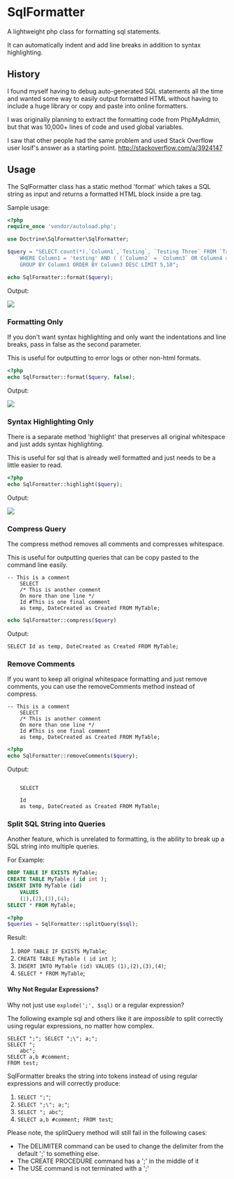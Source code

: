# SqlFormatter

A lightweight php class for formatting sql statements.

It can automatically indent and add line breaks in addition to syntax highlighting.

## History

I found myself having to debug auto-generated SQL statements all the time and
wanted some way to easily output formatted HTML without having to include a
huge library or copy and paste into online formatters.

I was originally planning to extract the formatting code from PhpMyAdmin,
but that was 10,000+ lines of code and used global variables.

I saw that other people had the same problem and used Stack Overflow user 
losif's answer as a starting point.  http://stackoverflow.com/a/3924147

## Usage

The SqlFormatter class has a static method 'format' which takes a SQL string
as input and returns a formatted HTML block inside a pre tag.

Sample usage:

```php
<?php
require_once 'vendor/autoload.php';

use Doctrine\SqlFormatter\SqlFormatter;

$query = "SELECT count(*),`Column1`,`Testing`, `Testing Three` FROM `Table1`
    WHERE Column1 = 'testing' AND ( (`Column2` = `Column3` OR Column4 >= NOW()) )
    GROUP BY Column1 ORDER BY Column3 DESC LIMIT 5,10";

echo SqlFormatter::format($query);
```

Output:

![](http://jdorn.github.com/sql-formatter/format-highlight.png)

### Formatting Only

If you don't want syntax highlighting and only want the indentations and
line breaks, pass in false as the second parameter.

This is useful for outputting to error logs or other non-html formats.

```php
<?php
echo SqlFormatter::format($query, false);
```

Output:

![](http://jdorn.github.com/sql-formatter/format.png)

### Syntax Highlighting Only

There is a separate method 'highlight' that preserves all original whitespace
and just adds syntax highlighting.

This is useful for sql that is already well formatted and just needs to be a little
easier to read.

```php
<?php
echo SqlFormatter::highlight($query);
```

Output:

![](http://jdorn.github.com/sql-formatter/highlight.png)

### Compress Query

The compress method removes all comments and compresses whitespace.

This is useful for outputting queries that can be copy pasted to the command line easily.

```
-- This is a comment
    SELECT
    /* This is another comment
    On more than one line */
    Id #This is one final comment
    as temp, DateCreated as Created FROM MyTable;
```

```php
echo SqlFormatter::compress($query)
```

Output:

```
SELECT Id as temp, DateCreated as Created FROM MyTable;
```

### Remove Comments

If you want to keep all original whitespace formatting and just remove comments, 
you can use the removeComments method instead of compress.

```
-- This is a comment
    SELECT
    /* This is another comment
    On more than one line */
    Id #This is one final comment
    as temp, DateCreated as Created FROM MyTable;
```

```php
<?php
echo SqlFormatter::removeComments($query);
```

Output:
```

    SELECT
    
    Id 
    as temp, DateCreated as Created FROM MyTable;
```

### Split SQL String into Queries

Another feature, which is unrelated to formatting, is the ability to break up a SQL string into multiple queries.

For Example:

```sql
DROP TABLE IF EXISTS MyTable;
CREATE TABLE MyTable ( id int );
INSERT INTO MyTable	(id)
	VALUES
	(1),(2),(3),(4);
SELECT * FROM MyTable;
```

```php
<?php
$queries = SqlFormatter::splitQuery($sql);
```

Result:

1.    `DROP TABLE IF EXISTS MyTable`;
2.    `CREATE TABLE MyTable ( id int )`;
3.    `INSERT INTO MyTable (id) VALUES (1),(2),(3),(4)`;
4.    `SELECT * FROM MyTable`;

#### Why Not Regular Expressions?

Why not just use `explode(';', $sql)` or a regular expression?

The following example sql and others like it are _impossible_ to split correctly using regular expressions, no matter how complex.

```
SELECT ";"; SELECT ";\"; a;";
SELECT ";
    abc";
SELECT a,b #comment;
FROM test;
```

SqlFormatter breaks the string into tokens instead of using regular expressions and will correctly produce:

1.    `SELECT ";"`;
2.    `SELECT ";\"; a;"`;
3.    `SELECT "; abc"`;
4.    `SELECT a,b #comment;
FROM test`;

Please note, the splitQuery method will still fail in the following cases:
*    The DELIMITER command can be used to change the delimiter from the default ';' to something else.
*    The CREATE PROCEDURE command has a ';' in the middle of it
*    The USE command is not terminated with a ';'
